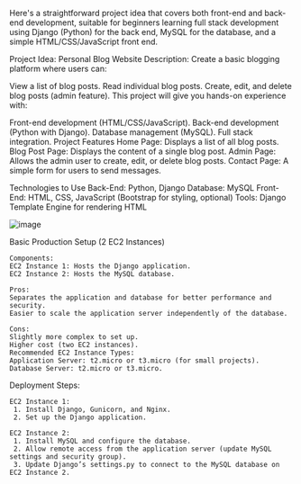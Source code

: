 
Here's a straightforward project idea that covers both front-end and back-end development, suitable for beginners learning full stack development using Django (Python) for the back end, MySQL for the database, and a simple HTML/CSS/JavaScript front end.

Project Idea: Personal Blog Website
Description: Create a basic blogging platform where users can:

View a list of blog posts.
Read individual blog posts.
Create, edit, and delete blog posts (admin feature).
This project will give you hands-on experience with:


Front-end development (HTML/CSS/JavaScript).
Back-end development (Python with Django).
Database management (MySQL).
Full stack integration.
Project Features
Home Page: Displays a list of all blog posts.
Blog Post Page: Displays the content of a single blog post.
Admin Page: Allows the admin user to create, edit, or delete blog posts.
Contact Page: A simple form for users to send messages.

Technologies to Use
    Back-End: Python, Django
    Database: MySQL
    Front-End: HTML, CSS, JavaScript (Bootstrap for styling, optional)
    Tools: Django Template Engine for rendering HTML

![image](https://github.com/user-attachments/assets/0b387645-ff0e-4418-9c71-b0de28cbc892)






Basic Production Setup (2 EC2 Instances)

    Components:
    EC2 Instance 1: Hosts the Django application.
    EC2 Instance 2: Hosts the MySQL database.

    Pros:
    Separates the application and database for better performance and security.
    Easier to scale the application server independently of the database.

    Cons:
    Slightly more complex to set up.
    Higher cost (two EC2 instances).
    Recommended EC2 Instance Types:
    Application Server: t2.micro or t3.micro (for small projects).
    Database Server: t2.micro or t3.micro.



Deployment Steps:
    
    EC2 Instance 1:
     1. Install Django, Gunicorn, and Nginx.
     2. Set up the Django application.

    EC2 Instance 2:
     1. Install MySQL and configure the database.
     2. Allow remote access from the application server (update MySQL settings and security group).
     3. Update Django’s settings.py to connect to the MySQL database on EC2 Instance 2.


